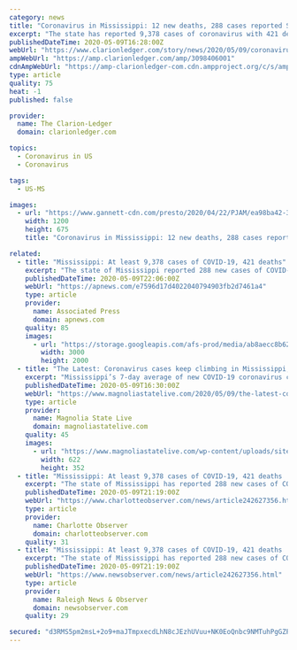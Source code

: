 ```yaml
---
category: news
title: "Coronavirus in Mississippi: 12 new deaths, 288 cases reported Saturday"
excerpt: "The state has reported 9,378 cases of coronavirus with 421 deaths since its first case was confirmed on March 11."
publishedDateTime: 2020-05-09T16:28:00Z
webUrl: "https://www.clarionledger.com/story/news/2020/05/09/coronavirus-mississippi-12-new-deaths-288-cases-reported-may-9/3098406001/"
ampWebUrl: "https://amp.clarionledger.com/amp/3098406001"
cdnAmpWebUrl: "https://amp-clarionledger-com.cdn.ampproject.org/c/s/amp.clarionledger.com/amp/3098406001"
type: article
quality: 75
heat: -1
published: false

provider:
  name: The Clarion-Ledger
  domain: clarionledger.com

topics:
  - Coronavirus in US
  - Coronavirus

tags:
  - US-MS

images:
  - url: "https://www.gannett-cdn.com/presto/2020/04/22/PJAM/ea98ba42-32a1-4985-a107-219a075b69a0-COVID-19_Parham_and_Navalkele_20200421_04.jpg?auto=webp&crop=2999,1687,x0,y152&format=pjpg&width=1200"
    width: 1200
    height: 675
    title: "Coronavirus in Mississippi: 12 new deaths, 288 cases reported Saturday"

related:
  - title: "Mississippi: At least 9,378 cases of COVID-19, 421 deaths"
    excerpt: "The state of Mississippi reported 288 new cases of COVID-19 on Saturday, bringing the total to at least 9,378. The state’s death toll from the virus rose to 421,"
    publishedDateTime: 2020-05-09T22:06:00Z
    webUrl: "https://apnews.com/e7596d17d4022040794903fb2d7461a4"
    type: article
    provider:
      name: Associated Press
      domain: apnews.com
    quality: 85
    images:
      - url: "https://storage.googleapis.com/afs-prod/media/ab8aecc8b6224d7eaa71153da080b954/3000.jpeg"
        width: 3000
        height: 2000
  - title: "The Latest: Coronavirus cases keep climbing in Mississippi; record new 7-day daily average"
    excerpt: "Mississippi’s 7-day average of new COVID-19 coronavirus cases continued to climb higher Saturday based on data released from the Mississippi State Department of Health. The 7-day average of new cases rose to 276 Saturday after the state reported 288 new cases from the day prior and an additional 12 deaths."
    publishedDateTime: 2020-05-09T16:30:00Z
    webUrl: "https://www.magnoliastatelive.com/2020/05/09/the-latest-coronavirus-cases-keep-climbing-in-mississippi-record-new-7-day-daily-average/"
    type: article
    provider:
      name: Magnolia State Live
      domain: magnoliastatelive.com
    quality: 45
    images:
      - url: "https://www.magnoliastatelive.com/wp-content/uploads/sites/52/2020/05/Mississippi-coronavirus050920.jpeg"
        width: 622
        height: 352
  - title: "Mississippi: At least 9,378 cases of COVID-19, 421 deaths | Charlotte Observer"
    excerpt: "The state of Mississippi has reported 288 new cases of COVID-19, bringing the total to at least 9,378 as of Saturday."
    publishedDateTime: 2020-05-09T21:19:00Z
    webUrl: "https://www.charlotteobserver.com/news/article242627356.html"
    type: article
    provider:
      name: Charlotte Observer
      domain: charlotteobserver.com
    quality: 31
  - title: "Mississippi: At least 9,378 cases of COVID-19, 421 deaths | Raleigh News & Observer"
    excerpt: "The state of Mississippi has reported 288 new cases of COVID-19, bringing the total to at least 9,378 as of Saturday."
    publishedDateTime: 2020-05-09T21:19:00Z
    webUrl: "https://www.newsobserver.com/news/article242627356.html"
    type: article
    provider:
      name: Raleigh News & Observer
      domain: newsobserver.com
    quality: 29

secured: "d3RMS5pm2msL+2o9+maJTmpxecdLhN8cJEzhUVuu+NK0EoQnbc9NMTuhPgGZP8/a7xCxnWnVCGQiOMLliwZXC81euayawuZ1Jp/7L8pkNz0hJhKbhK9O8yfKGgRC7EOSL8RVdUK0LQ0M42DLHcxIel9BxP95Zw+C3l+7eAsBDTO0iDPKXDOrvuS6Ng3n3M0fvO24wC2CsT9XJkMt2N9rZ80x//UNGEbv0qt9D+phl+iBbPAy4+unFEoriKCxuwsoGwYqfV0Aii5x7/tq+w0SFRgDZBTmhw9oipKAE/i51DvuEZQ6aeo7rGMyHy+QPXjYXXU/JS2y0SuM6DyZYBNA276vHxBVvwLbqes98lQi4r64aaPyodvj51m2AsRrQnsy5R9ifTFez4V+eAtWbS/6fSAeF8u4a3zbcu3fT2xz1uujtFE773VjjbAP+umvUGlQHI/ZTMkAVLw78O1kPYc6y74q0PIp3De4M4pdg/MHXYc=;K81T3tI86GJA3k2lK/xxFg=="
---
```


